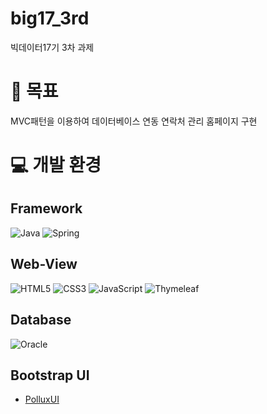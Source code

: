 # big17_3rd
빅데이터17기 3차 과제

# 🎏 목표
MVC패턴을 이용하여 데이터베이스 연동 연락처 관리 홈페이지 구현

# 💻 개발 환경
## Framework
![Java](https://img.shields.io/badge/java-%23ED8B00.svg?style=for-the-badge&logo=openjdk&logoColor=white)
![Spring](https://img.shields.io/badge/spring-%236DB33F.svg?style=for-the-badge&logo=spring&logoColor=white)

## Web-View
![HTML5](https://img.shields.io/badge/html5-%23E34F26.svg?style=for-the-badge&logo=html5&logoColor=white)
![CSS3](https://img.shields.io/badge/css3-%231572B6.svg?style=for-the-badge&logo=css3&logoColor=white)
![JavaScript](https://img.shields.io/badge/javascript-%23323330.svg?style=for-the-badge&logo=javascript&logoColor=%23F7DF1E)
![Thymeleaf](https://img.shields.io/badge/Thymeleaf-%23005C0F.svg?style=for-the-badge&logo=Thymeleaf&logoColor=white)

## Database
![Oracle](https://img.shields.io/badge/Oracle-F80000?style=for-the-badge&logo=oracle&logoColor=white)

## Bootstrap UI
 * [PolluxUI](https://www.bootstrapdash.com/product/polluxui-free-bootstrap-dashboard-template)
